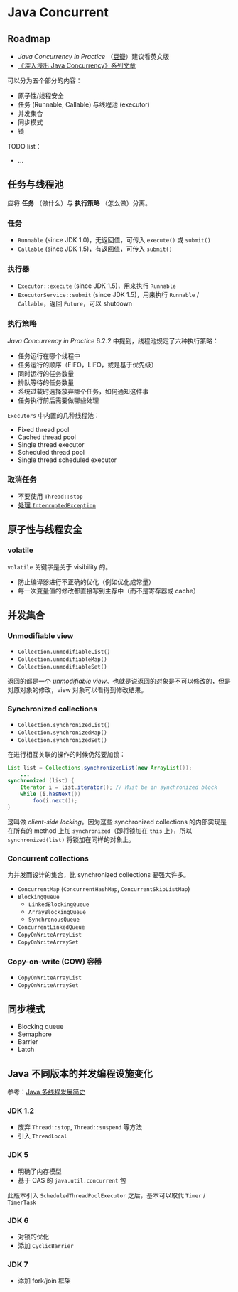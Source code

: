 # Java Concurrent

## Roadmap

+ _Java Concurrency in Practice_ （[豆瓣](https://book.douban.com/subject/1888733/)）建议看英文版
+ [《深入浅出 Java Concurrency》系列文章](http://www.blogjava.net/xylz/archive/2010/07/08/325587.html)

可以分为五个部分的内容：

+ 原子性/线程安全
+ 任务 (Runnable, Callable) 与线程池 (executor)
+ 并发集合
+ 同步模式
+ 锁

TODO list：

+ ...

## 任务与线程池

应将 **任务** （做什么）与 **执行策略** （怎么做）分离。

### 任务

+ `Runnable` (since JDK 1.0)，无返回值，可传入 `execute()` 或 `submit()`
+ `Callable` (since JDK 1.5)，有返回值，可传入 `submit()`

### 执行器

+ `Executor::execute` (since JDK 1.5)，用来执行 `Runnable`
+ `ExecutorService::submit` (since JDK 1.5)，用来执行 `Runnable` / `Callable`，返回 `Future`，可以 shutdown

### 执行策略

_Java Concurrency in Practice_ 6.2.2 中提到，线程池规定了六种执行策略：

+ 任务运行在哪个线程中
+ 任务运行的顺序（FIFO，LIFO，或是基于优先级）
+ 同时运行的任务数量
+ 排队等待的任务数量
+ 系统过载时选择放弃哪个任务，如何通知这件事
+ 任务执行前后需要做哪些处理

`Executors` 中内置的几种线程池：

+ Fixed thread pool
+ Cached thread pool
+ Single thread executor
+ Scheduled thread pool
+ Single thread scheduled executor

### 取消任务

+ 不要使用 `Thread::stop`
+ [处理 `InterruptedException`](https://www.ibm.com/developerworks/cn/java/j-jtp05236.html)

## 原子性与线程安全

### volatile

`volatile` 关键字是关于 visibility 的。

+ 防止编译器进行不正确的优化（例如优化成常量）
+ 每一次变量值的修改都直接写到主存中（而不是寄存器或 cache）

## 并发集合

### Unmodifiable view

+ `Collection.unmodifiableList()`
+ `Collection.unmodifiableMap()`
+ `Collection.unmodifiableSet()`

返回的都是一个 _unmodifiable view_。也就是说返回的对象是不可以修改的，但是对原对象的修改，view 对象可以看得到修改结果。

### Synchronized collections

+ `Collection.synchronizedList()`
+ `Collection.synchronizedMap()`
+ `Collection.synchronizedSet()`

在进行相互关联的操作的时候仍然要加锁：

```Java
List list = Collections.synchronizedList(new ArrayList());
    ...
synchronized (list) {
    Iterator i = list.iterator(); // Must be in synchronized block
    while (i.hasNext())
        foo(i.next());
}
```

这叫做 _client-side locking_。因为这些 synchronized collections 的内部实现是在所有的 method 上加 `synchronized`（即将锁加在 `this` 上），所以 `synchronized(list)` 将锁加在同样的对象上。

### Concurrent collections 

为并发而设计的集合，比 synchronized collections 要强大许多。

+ `ConcurrentMap` (`ConcurrentHashMap`, `ConcurrentSkipListMap`)
+ `BlockingQueue`
  + `LinkedBlockingQueue`
  + `ArrayBlockingQueue`
  + `SynchronousQueue`
+ `ConcurrentLinkedQueue`
+ `CopyOnWriteArrayList`
+ `CopyOnWriteArraySet`

### Copy-on-write (COW) 容器

+ `CopyOnWriteArrayList`
+ `CopyOnWriteArraySet`

## 同步模式

+ Blocking queue
+ Semaphore
+ Barrier
+ Latch

## Java 不同版本的并发编程设施变化

参考：[Java 多线程发展简史](https://raychase.iteye.com/blog/1679131)

### JDK 1.2

+ 废弃 `Thread::stop`, `Thread::suspend` 等方法
+ 引入 `ThreadLocal`

### JDK 5

+ 明确了内存模型
+ 基于 CAS 的 `java.util.concurrent` 包

此版本引入 `ScheduledThreadPoolExecutor` 之后，基本可以取代 `Timer` / `TimerTask`

### JDK 6

+ 对锁的优化
+ 添加 `CyclicBarrier`

### JDK 7

+ 添加 fork/join 框架
